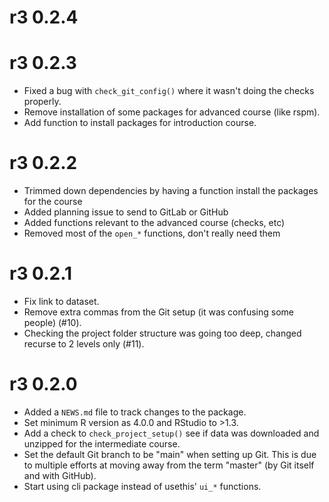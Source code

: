 # r3 0.2.4

# r3 0.2.3

-   Fixed a bug with `check_git_config()` where it wasn't doing the
    checks properly.
-   Remove installation of some packages for advanced course (like
    rspm).
-   Add function to install packages for introduction course.

# r3 0.2.2

-   Trimmed down dependencies by having a function install the packages
    for the course
-   Added planning issue to send to GitLab or GitHub
-   Added functions relevant to the advanced course (checks, etc)
-   Removed most of the `open_*` functions, don't really need them

# r3 0.2.1

-   Fix link to dataset.
-   Remove extra commas from the Git setup (it was confusing some
    people) (#10).
-   Checking the project folder structure was going too deep, changed
    recurse to 2 levels only (#11).

# r3 0.2.0

-   Added a `NEWS.md` file to track changes to the package.
-   Set minimum R version as 4.0.0 and RStudio to \>1.3.
-   Add a check to `check_project_setup()` see if data was downloaded
    and unzipped for the intermediate course.
-   Set the default Git branch to be "main" when setting up Git. This is
    due to multiple efforts at moving away from the term "master" (by
    Git itself and with GitHub).
-   Start using cli package instead of usethis' `ui_*` functions.
